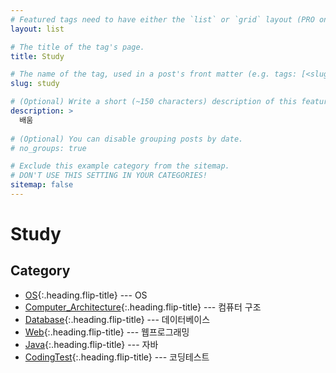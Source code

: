 ```yaml
---
# Featured tags need to have either the `list` or `grid` layout (PRO only).
layout: list

# The title of the tag's page.
title: Study

# The name of the tag, used in a post's front matter (e.g. tags: [<slug>]).
slug: study

# (Optional) Write a short (~150 characters) description of this featured tag.
description: >
  배움
  
# (Optional) You can disable grouping posts by date.
# no_groups: true

# Exclude this example category from the sitemap.
# DON'T USE THIS SETTING IN YOUR CATEGORIES!
sitemap: false
---
```


# Study 

## Category

* [OS]{:.heading.flip-title} --- OS
* [Computer_Architecture]{:.heading.flip-title} --- 컴퓨터 구조
* [Database]{:.heading.flip-title} --- 데이터베이스
* [Web]{:.heading.flip-title} --- 웹프로그래밍
* [Java]{:.heading.flip-title} --- 자바
* [CodingTest]{:.heading.flip-title} --- 코딩테스트




[OS]: /os/
[Computer_Architecture]: /computer-architecture/
[Database]: /database/
[Web]: /web/
[Java]: /java/
[CodingTest]: /coding-test/



